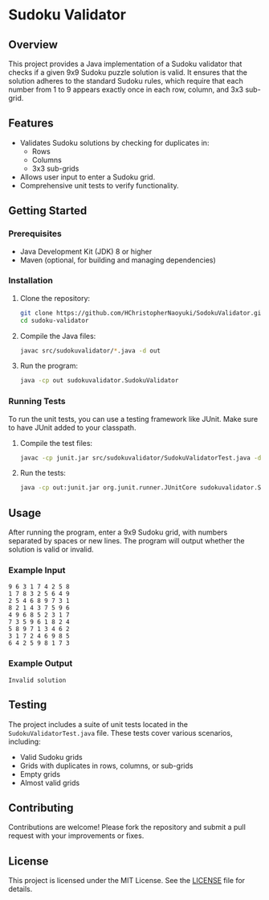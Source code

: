 # Sudoku Validator

## Overview
This project provides a Java implementation of a Sudoku validator that checks if a given 9x9 Sudoku puzzle solution is valid. It ensures that the solution adheres to the standard Sudoku rules, which require that each number from 1 to 9 appears exactly once in each row, column, and 3x3 sub-grid.

## Features
- Validates Sudoku solutions by checking for duplicates in:
  - Rows
  - Columns
  - 3x3 sub-grids
- Allows user input to enter a Sudoku grid.
- Comprehensive unit tests to verify functionality.

## Getting Started

### Prerequisites
- Java Development Kit (JDK) 8 or higher
- Maven (optional, for building and managing dependencies)

### Installation
1. Clone the repository:
   ```bash
   git clone https://github.com/HChristopherNaoyuki/SodokuValidator.git
   cd sudoku-validator
   ```

2. Compile the Java files:
   ```bash
   javac src/sudokuvalidator/*.java -d out
   ```

3. Run the program:
   ```bash
   java -cp out sudokuvalidator.SudokuValidator
   ```

### Running Tests
To run the unit tests, you can use a testing framework like JUnit. Make sure to have JUnit added to your classpath.

1. Compile the test files:
   ```bash
   javac -cp junit.jar src/sudokuvalidator/SudokuValidatorTest.java -d out
   ```

2. Run the tests:
   ```bash
   java -cp out:junit.jar org.junit.runner.JUnitCore sudokuvalidator.SudokuValidatorTest
   ```

## Usage
After running the program, enter a 9x9 Sudoku grid, with numbers separated by spaces or new lines. The program will output whether the solution is valid or invalid.

### Example Input
```
9 6 3 1 7 4 2 5 8
1 7 8 3 2 5 6 4 9
2 5 4 6 8 9 7 3 1
8 2 1 4 3 7 5 9 6
4 9 6 8 5 2 3 1 7
7 3 5 9 6 1 8 2 4
5 8 9 7 1 3 4 6 2
3 1 7 2 4 6 9 8 5
6 4 2 5 9 8 1 7 3
```

### Example Output
```
Invalid solution
```

## Testing
The project includes a suite of unit tests located in the `SudokuValidatorTest.java` file. These tests cover various scenarios, including:
- Valid Sudoku grids
- Grids with duplicates in rows, columns, or sub-grids
- Empty grids
- Almost valid grids

## Contributing
Contributions are welcome! Please fork the repository and submit a pull request with your improvements or fixes.

## License
This project is licensed under the MIT License. See the [LICENSE](LICENSE) file for details.
